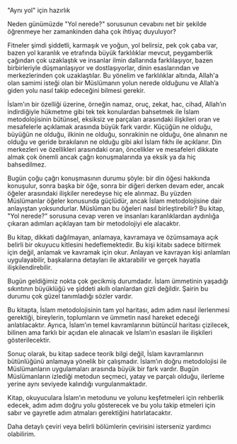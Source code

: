 "Aynı yol" için hazırlık

Neden günümüzde "Yol nerede?" sorusunun cevabını net bir şekilde öğrenmeye her zamankinden daha çok ihtiyaç duyuluyor?

Fitneler şimdi şiddetli, karmaşık ve yoğun, yol belirsiz, pek çok çaba var, bazen yol karanlık ve etrafında büyük farklılıklar mevcut, peygamberlik çağından çok uzaklaştık ve insanlar ilmin dallarında farklılaşıyor, bazen birbirleriyle düşmanlaşıyor ve dostlaşıyorlar, dinin esaslarından ve merkezlerinden çok uzaklaştılar. Bu yönelim ve farklılıklar altında, Allah'a olan samimi isteği olan bir Müslümanın yolun nerede olduğunu ve Allah’a giden yolu nasıl takip edeceğini bilmesi gerekir.

İslam'ın bir özelliği üzerine, örneğin namaz, oruç, zekat, hac, cihad, Allah’ın indirdiğiyle hükmetme gibi tek tek konulardan bahsetmek ile İslam metodolojisinin bütünsel, eksiksiz ve parçaları arasındaki ilişkileri oran ve mesafelerle açıklamak arasında büyük fark vardır. Küçüğün ne olduğu, büyüğün ne olduğu, ilkinin ne olduğu, sonrakinin ne olduğu, öne alınanın ne olduğu ve geride bırakılanın ne olduğu gibi akıl İslam fıkhı ile açıklanır. Din merkezleri ve özellikleri arasındaki oran, öncelikler ve mesafeleri dikkate almak çok önemli ancak çağrı konuşmalarında ya eksik ya da hiç bahsedilmez.

Bugün çoğu çağrı konuşmasının durumu şöyle: bir din öğesi hakkında konuşulur, sonra başka bir öğe, sonra bir diğeri derken devam eder, ancak öğeler arasındaki ilişkiler neredeyse hiç ele alınmaz. Bu yüzden Müslümanlar öğeler konusunda güçlüdür, ancak İslam metodolojisine dair anlayıştan yoksundurlar. Müslüman bu öğeleri nasıl birleştirebilir? Bu kitap, "Yol nerede?" sorusuna cevap veren ve insanları karanlıklardan aydınlığa çıkaran adımları açıklayan tam bir metodolojiyi ele alacaktır.

Bu kitap, dikkati dağılmayan, anlamaya, kavramaya ve özümsamaya açık belirli bir okuyucu kitlesini hedeflemektedir. Bu kişi kitabı sadece bitirmek için değil, anlamak ve kavramak için okur. Anlayan ve kavrayan kişi anlamları uygulayabilir, başkalarına detayları ile aktarabilir ve gerçek hayatla ilişkilendirebilir.

Bugün geldiğimiz nokta çok gecikmiş durumdadır. İslam ümmetinin yaşadığı sıkıntının büyüklüğü ve şiddeti akıllı olanlardan gizli değildir. Şairin bu durumu çok güzel tanımladığı sözler vardır. 

Bu kitapta, İslam metodolojisinin tam yol haritası, adım adım nasıl ilerlenmesi gerektiği, bireylerin, toplumların ve ümmetin nasıl hareket edeceği anlatılacaktır. Ayrıca, İslam’ın temel kavramlarının bütüncül haritası çizilecek, bilinen ama farklı bir açıdan ele alınacak ve İslam’ın esasları ile ilişkileri gösterilecektir.

Sonuç olarak, bu kitap sadece teorik bilgi değil, İslam kavramlarının bütünlüğünü anlamaya yönelik bir çalışmadır. İslam’ın doğru metodolojisi ile Müslümanların uygulamaları arasında büyük bir fark vardır. Bugün Müslümanların izlediği metodun seçmeci, yatay ve parçalı olduğu, ilerleme yerine aynı seviyede kalındığı vurgulanmaktadır.

Kitap, okuyuculara İslam’ın metodunu ve yolunu keşfetmeleri için rehberlik edecek, adım adım doğru yolu gösterecek ve bu yolu takip etmeleri için sabır ve gayretle adım atmaları gerektiğini hatırlatacaktır.

Daha detaylı çeviri veya belirli bölümlerin çevirisini isterseniz yardımcı olabilirim.